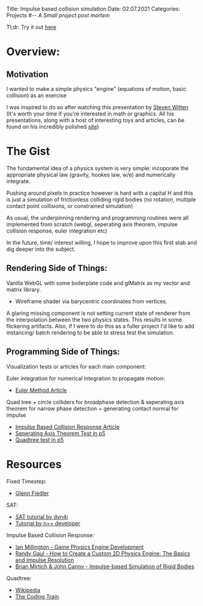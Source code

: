 Title: Impulse based collision simulation
Date: 02.07.2021
Categories: Projects
#--
*A Small project post mortem*
<head>
    <title>Pushing Pixels</title>
</head>
Tl;dr: Try it out <a href="../../projects\2Dphysics\refactor\index.html" target="_blank">here</a>

Overview:
=======================================================================================

Motivation
---------------------------------------------------------------------------------------
I wanted to make a simple physics "engine" (equations of motion, basic collision) as an exercise 

I was inspired to do so after watching this presentation by [Steven Witten](https://www.youtube.com/watch?v=Zkx1aKv2z8o&t=2399s)
(It's worth your time if you're interested in math or graphics. 
All his presentations, along with a host of interesting toys and articles, can be found on his incredibly polished [site](http://acko.net/))

The Gist
=======================================================================================
The fundamental idea of a physics system is very simple: incoporate the appropriate physical law (gravity, hookes law, w/e) and numerically integrate.

Pushing around pixels in practice however is hard with a capital H and this is just a simulation of frictionless colliding rigid bodies (no rotation, multiple contact point collisions, or constrained simulation)

As usual, the underpinning rendering and programming routines were all implemented from scratch (webgl, seperating axis theorem, impulse collision response, euler integration etc)

In the future, time/ interest willing, I hope to improve upon this first stab and dig deeper into the subject.

Rendering Side of Things:
---------------------------------------------------
Vanilla WebGL with some boilerplate code and glMatrix as my vector and matrix library.

* Wireframe shader via barycentric coordinates from vertices.

A glaring missing component is not setting current state of renderer from the interpolation between the two physics states. This results in some flickering artifacts.
Also, if I were to do this as a fuller project I'd like to add instancing/ batch rendering to be able to stress test the simulation.

Programming Side of Things:
---------------------------------------------------
Visualization tests or articles for each main component:

Euler integration for numerical integration to propagate motion:

* [Euler Method Article](../math/eulerMethod.md.html) 

Quad tree + circle colliders for broadphase detection & seperating axis theorem for narrow phase detection + generating contact normal for impulse

* [Impulse Based Collision Response Article](../physics/impulseBasedCollisionResolution.md.html)
* [Seperating Axis Theorem Test in p5](../../projects/2Dphysics/SATVisualization/index.html) 
* [Quadtree test in p5](../../projects/2Dphysics/quadTreeVisualization/index.html)

Resources
=======================================================================================

Fixed Timestep:
* [Glenn Fiedler](https://www.gafferongames.com/post/fix_your_timestep/)

SAT:
* <a href="https://dyn4j.org/2010/01/sat/">SAT tutorial by dyn4j</a>
* <a href="http://www.metanetsoftware.com/technique/tutorialA.html">Tutorial by n++ developer</a>

Impulse Based Collision Response:
* <a href="https://www.amazon.com/Game-Physics-Engine-Development-Commercial-Grade/dp/0123819768" target="_blank">Ian Millington - Game Physics Engine Development</a>
* <a href="https://gamedevelopment.tutsplus.com/tutorials/how-to-create-a-custom-2d-physics-engine-the-basics-and-impulse-resolution--gamedev-6331?_ga=2.64050476.205125146.1625069373-736815224.1612468891" target="_blank">Randy Gaul - How to Create a Custom 2D Physics Engine: The Basics and Impulse Resolution</a>
* <a href="https://graphics.stanford.edu/courses/cs468-03-winter/Papers/ibsrb.pdf" target="_blank">Brian Mirtich & John Canny - Impulse-based Simulation of Rigid Bodies</a>

Quadtree:
* <a href="https://en.wikipedia.org/wiki/Quadtree#Pseudocode"> Wikipedia</a>
* <a href="https://www.youtube.com/watch?v=OJxEcs0w_kE"> The Coding Train</a>